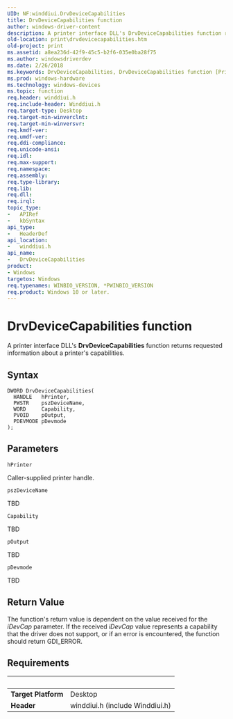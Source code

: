 ```yaml
---
UID: NF:winddiui.DrvDeviceCapabilities
title: DrvDeviceCapabilities function
author: windows-driver-content
description: A printer interface DLL's DrvDeviceCapabilities function returns requested information about a printer's capabilities.
old-location: print\drvdevicecapabilities.htm
old-project: print
ms.assetid: a8ea236d-42f9-45c5-b2f6-035e0ba28f75
ms.author: windowsdriverdev
ms.date: 2/26/2018
ms.keywords: DrvDeviceCapabilities, DrvDeviceCapabilities function [Print Devices], print.drvdevicecapabilities, print_interface-graphics_cbe99c7b-a94f-47b2-8c51-d99bdcdec7d3.xml, winddiui/DrvDeviceCapabilities
ms.prod: windows-hardware
ms.technology: windows-devices
ms.topic: function
req.header: winddiui.h
req.include-header: Winddiui.h
req.target-type: Desktop
req.target-min-winverclnt: 
req.target-min-winversvr: 
req.kmdf-ver: 
req.umdf-ver: 
req.ddi-compliance: 
req.unicode-ansi: 
req.idl: 
req.max-support: 
req.namespace: 
req.assembly: 
req.type-library: 
req.lib: 
req.dll: 
req.irql: 
topic_type:
-	APIRef
-	kbSyntax
api_type:
-	HeaderDef
api_location:
-	winddiui.h
api_name:
-	DrvDeviceCapabilities
product:
- Windows
targetos: Windows
req.typenames: WINBIO_VERSION, *PWINBIO_VERSION
req.product: Windows 10 or later.
---
```



# DrvDeviceCapabilities function
A printer interface DLL's <b>DrvDeviceCapabilities</b> function returns requested information about a printer's capabilities.

## Syntax

```
DWORD DrvDeviceCapabilities(
  HANDLE   hPrinter,
  PWSTR    pszDeviceName,
  WORD     Capability,
  PVOID    pOutput,
  PDEVMODE pDevmode
);
```

## Parameters

`hPrinter`

Caller-supplied printer handle.

`pszDeviceName`

TBD

`Capability`

TBD

`pOutput`

TBD

`pDevmode`

TBD


## Return Value

The function's return value is dependent on the value received for the <i>iDevCap</i> parameter. If the received <i>iDevCap</i> value represents a capability that the driver does not support, or if an error is encountered, the function should return GDI_ERROR.


## Requirements
| &nbsp; | &nbsp; |
| ---- |:---- |
| **Target Platform** | Desktop |
| **Header** | winddiui.h (include Winddiui.h) |